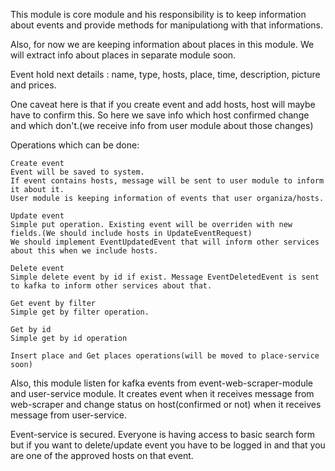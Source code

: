 This module is core module and his responsibility is to keep information about events and provide methods for manipulationg with that informations.

Also, for now we are keeping information about places in this module. We will extract info about places in separate module soon.

Event hold next details : name, type, hosts, place, time, description, picture and prices.
 
One caveat here is that if you create event and add hosts, host will maybe have to confirm this. So here we save info which host confirmed change and which don't.(we receive info from user module about those changes)

Operations which can be done:
    
    Create event
    Event will be saved to system.
    If event contains hosts, message will be sent to user module to inform it about it.
    User module is keeping information of events that user organiza/hosts.
    
    Update event
    Simple put operation. Existing event will be overriden with new fields.(We should include hosts in UpdateEventRequest)
    We should implement EventUpdatedEvent that will inform other services about this when we include hosts.
    
    Delete event
    Simple delete event by id if exist. Message EventDeletedEvent is sent to kafka to inform other services about that.
    
    Get event by filter
    Simple get by filter operation.
    
    Get by id
    Simple get by id operation
    
    Insert place and Get places operations(will be moved to place-service soon)
    
Also, this module listen for kafka events from event-web-scraper-module and user-service module. It creates event when it receives message from web-scraper and change status on host(confirmed or not) when it receives message from user-service.

Event-service is secured. Everyone is having access to basic search form but if you want to delete/update event you have to be logged in and that you are one of the approved hosts on that event.